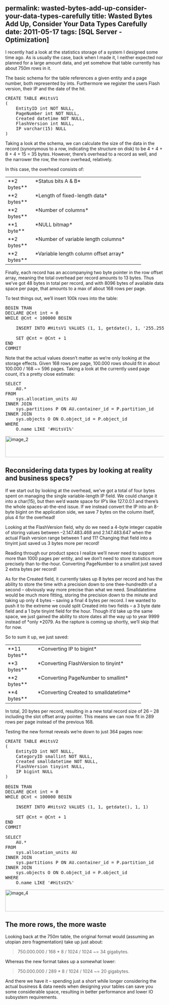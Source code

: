 permalink: wasted-bytes-add-up-consider-your-data-types-carefully
title: Wasted Bytes Add Up, Consider Your Data Types Carefully
date: 2011-05-17
tags: [SQL Server - Optimization]
---
I recently had a look at the statistics storage of a system I designed some time ago. As is usually the case, back when I made it, I neither expected nor planned for a large amount data, and yet somehow that table currently has about 750m rows in it.

The basic schema for the table references a given entity and a page number, both represented by ints. Furthermore we register the users Flash version, their IP and the date of the hit.

<pre lang="tsql" escaped="true">CREATE TABLE #HitsV1
(
	EntityID int NOT NULL,
	PageNumber int NOT NULL,
	Created datetime NOT NULL,
	FlashVersion int NULL,
	IP varchar(15) NULL
)</pre>

Taking a look at the schema, we can calculate the size of the data in the record (synonymous to a row, indicating the structure on disk) to be 4 + 4 + 8 + 4 + 15 = 35 bytes. However, there’s overhead to a record as well, and the narrower the row, the more overhead, relatively.

In this case, the overhead consists of:

<table width="400" border="0" cellspacing="0" cellpadding="2">
	<tbody>
		<tr>
			<td valign="top" width="71">**2 bytes**</td>
			<td valign="top" width="329">*Status bits A &amp; B*</td>
		</tr>
		<tr>
			<td valign="top" width="71">**2 bytes**</td>
			<td valign="top" width="329">*Length of fixed-length data*</td>
		</tr>
		<tr>
			<td valign="top" width="71">**2 bytes**</td>
			<td valign="top" width="329">*Number of columns*</td>
		</tr>
		<tr>
			<td valign="top" width="71">**1 byte**</td>
			<td valign="top" width="329">*NULL bitmap*</td>
		</tr>
		<tr>
			<td valign="top" width="71">**2 bytes**</td>
			<td valign="top" width="329">*Number of variable length columns*</td>
		</tr>
		<tr>
			<td valign="top" width="71">**2 bytes**</td>
			<td valign="top" width="329">*Variable length column offset array*</td>
		</tr>
	</tbody>
</table>

Finally, each record has an accompanying two byte pointer in the row offset array, meaning the total overhead per record amounts to 13 bytes. Thus we’ve got 48 bytes in total per record, and with 8096 bytes of available data space per page, that amounts to a max of about 168 rows per page.

To test things out, we’ll insert 100k rows into the table:

<pre lang="tsql" escaped="true">BEGIN TRAN
DECLARE @Cnt int = 0
WHILE @Cnt &lt; 100000 BEGIN

	INSERT INTO #HitsV1 VALUES (1, 1, getdate(), 1, '255.255.255.255')

	SET @Cnt = @Cnt + 1
END
COMMIT</pre>

Note that the actual values doesn’t matter as we’re only looking at the storage effects. Given 168 rows per page, 100.000 rows should fit in about 100.000 / 168 ~= 596 pages. Taking a look at the currently used page count, it’s a pretty close estimate:

<pre lang="tsql" escaped="true">SELECT
	AU.*
FROM
	sys.allocation_units AU
INNER JOIN
	sys.partitions P ON AU.container_id = P.partition_id
INNER JOIN
	sys.objects O ON O.object_id = P.object_id
WHERE
	O.name LIKE '#HitsV1%'</pre>

[<img class="alignnone size-full wp-image-2202" alt="image_2" src="http://improve.dk/wp-content/uploads/2011/05/image_25.png" width="727" height="67" />](http://improve.dk/wp-content/uploads/2011/05/image_25.png)

## Reconsidering data types by looking at reality and business specs?

If we start out by looking at the overhead, we’ve got a total of four bytes spent on managing the single variable-length IP field. We could change it into a char(15), but then we’d waste space for IP’s like 127.0.0.1 and there’s the whole spaces-at-the-end issue. If we instead convert the IP into an 8-byte bigint on the application side, we save 7 bytes on the column itself, plus 4 for the overhead!

Looking at the FlashVersion field, why do we need a 4-byte integer capable of storing values between –2.147.483.468 and 2.147.483.647 when the actual Flash version range between 1 and 11? Changing that field into a tinyint just saved us 3 bytes more per record!

Reading through our product specs I realize we’ll never need to support more than 1000 pages per entity, and we don’t need to store statistics more precisely than to-the-hour. Converting PageNumber to a smallint just saved 2 extra bytes per record!

As for the Created field, it currently takes up 8 bytes per record and has the ability to store the time with a precision down to one thee-hundredth of a second – obviously way more precise than what we need. Smalldatetime would be much more fitting, storing the precision down to the minute and taking up only 4 bytes – saving a final 4 bytes per record. I we wanted to push it to the extreme we could split Created into two fields – a 3 byte date field and a 1 byte tinyint field for the hour. Though it’d take up the same space, we just gained the ability to store dates all the way up to year 9999 instead of *only *2079. As the rapture is coming up shortly, we’ll skip that for now.

So to sum it up, we just saved:

<table width="400" border="0" cellspacing="0" cellpadding="2">
	<tbody>
		<tr>
			<td valign="top" width="79">**11 bytes**</td>
			<td valign="top" width="321">*Converting IP to bigint*</td>
		</tr>
		<tr>
			<td valign="top" width="79">**3 bytes**</td>
			<td valign="top" width="321">*Converting FlashVersion to tinyint*</td>
		</tr>
		<tr>
			<td valign="top" width="79">**2 bytes**</td>
			<td valign="top" width="321">*Converting PageNumber to smallint*</td>
		</tr>
		<tr>
			<td valign="top" width="79">**4 bytes**</td>
			<td valign="top" width="321">*Converting Created to smalldatetime*</td>
		</tr>
	</tbody>
</table>

In total, 20 bytes per record, resulting in a new total record size of 26 – 28 including the slot offset array pointer. This means we can now fit in 289 rows per page instead of the previous 168.

Testing the new format reveals we’re down to just 364 pages now:

<pre lang="tsql" escaped="true">CREATE TABLE #HitsV2
(
	EntityID int NOT NULL,
	CategoryID smallint NOT NULL,
	Created smalldatetime NOT NULL,
	FlashVersion tinyint NULL,
	IP bigint NULL
)

BEGIN TRAN
DECLARE @Cnt int = 0
WHILE @Cnt &lt; 100000 BEGIN

	INSERT INTO #HitsV2 VALUES (1, 1, getdate(), 1, 1)

	SET @Cnt = @Cnt + 1
END
COMMIT

SELECT
	AU.*
FROM
	sys.allocation_units AU
INNER JOIN
	sys.partitions P ON AU.container_id = P.partition_id
INNER JOIN
	sys.objects O ON O.object_id = P.object_id
WHERE
	O.name LIKE '#HitsV2%'</pre>

[<img class="alignnone size-full wp-image-2203" alt="image_4" src="http://improve.dk/wp-content/uploads/2011/05/image_42.png" width="731" height="69" />](http://improve.dk/wp-content/uploads/2011/05/image_42.png)

## The more rows, the more waste

Looking back at the 750m table, the original format would (assuming an utopian zero fragmentation) take up just about:

<blockquote>750.000.000 / 168 * 8 / 1024 / 1024 ~= 34 gigabytes.</blockquote>

Whereas the new format takes up a somewhat lower:

<blockquote>750.000.000 / 289 * 8 / 1024 / 1024 ~= 20 gigabytes.</blockquote>

And there we have it – spending just a short while longer considering the actual business &amp; data needs when designing your tables can save you some considerable space, resulting in better performance and lower IO subsystem requirements.
